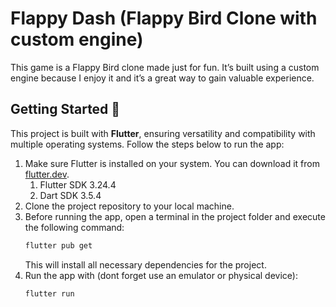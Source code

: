 # Flappy Dash (Flappy Bird Clone with custom engine)

This game is a Flappy Bird clone made just for fun. It’s built using a custom engine because I enjoy it and it’s a great way to gain valuable experience.

## Getting Started 🧭

This project is built with **Flutter**, ensuring versatility and compatibility with multiple operating systems. Follow the steps below to run the app:

1. Make sure Flutter is installed on your system. You can download it from [flutter.dev](https://flutter.dev).
    1. Flutter SDK 3.24.4
    2. Dart SDK 3.5.4
2. Clone the project repository to your local machine.
3. Before running the app, open a terminal in the project folder and execute the following command:
    ```bash
    flutter pub get
    ```
    This will install all necessary dependencies for the project.
4. Run the app with (dont forget use an emulator or physical device):
    ```bash
    flutter run
    ```
